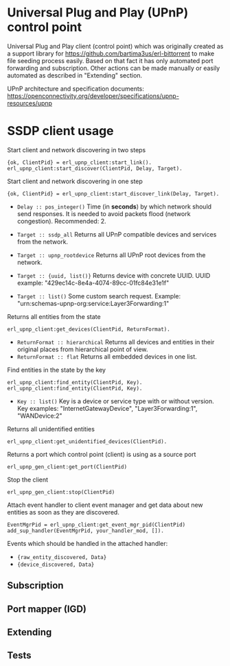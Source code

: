 Universal Plug and Play (UPnP) control point
=====

Universal Plug and Play client (control point) which was originally created as a support library for https://github.com/bartima3us/erl-bittorrent to make file seeding process easily.
Based on that fact it has only automated port forwarding and subscription. Other actions can be made manually or easily automated as described in "Extending" section.

UPnP architecture and specification documents: https://openconnectivity.org/developer/specifications/upnp-resources/upnp


SSDP client usage
=====

Start client and network discovering in two steps
```
{ok, ClientPid} = erl_upnp_client:start_link().
erl_upnp_client:start_discover(ClientPid, Delay, Target).
```

Start client and network discovering in one step
```
{ok, ClientPid} = erl_upnp_client:start_discover_link(Delay, Target).
```

- ```Delay :: pos_integer()``` Time (in **seconds**) by which network should send responses. It is needed to avoid packets flood (network congestion). Recommended: 2.


- ```Target :: ssdp_all``` Returns all UPnP compatible devices and services from the network.
- ```Target :: upnp_rootdevice``` Returns all UPnP root devices from the network.
- ```Target :: {uuid, list()}``` Returns device with concrete UUID. UUID example: "429ec14c-8e4a-4074-89cc-01fc84e31e1f"
- ```Target :: list()``` Some custom search request. Example: "urn:schemas-upnp-org:service:Layer3Forwarding:1"

Returns all entities from the state
```
erl_upnp_client:get_devices(ClientPid, ReturnFormat).
```

- ```ReturnFormat :: hierarchical``` Returns all devices and entities in their original places from hierarchical point of view.
- ```ReturnFormat :: flat``` Returns all embedded devices in one list.

Find entities in the state by the key
```
erl_upnp_client:find_entity(ClientPid, Key).
erl_upnp_client:find_entity(ClientPid, Key).
```

- ```Key :: list()``` Key is a device or service type with or without version. Key examples: "InternetGatewayDevice", "Layer3Forwarding:1", "WANDevice:2"

Returns all unidentified entities
```
erl_upnp_client:get_unidentified_devices(ClientPid).
```

Returns a port which control point (client) is using as a source port
```
erl_upnp_gen_client:get_port(ClientPid)
```

Stop the client
```
erl_upnp_gen_client:stop(ClientPid)
```

Attach event handler to client event manager and get data about new entities as soon as they are discovered.
```
EventMgrPid = erl_upnp_client:get_event_mgr_pid(ClientPid)
add_sup_handler(EventMgrPid, your_handler_mod, []).
```

Events which should be handled in the attached handler:
- ```{raw_entity_discovered, Data}```
- ```{device_discovered, Data}```

Subscription
-----

Port mapper (IGD)
-----

Extending
-----

Tests
-----